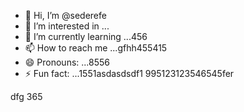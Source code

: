 - 👋 Hi, I’m @sederefe
- 👀 I’m interested in ...
- 🌱 I’m currently learning ...456
- 📫 How to reach me ...gfhh455415
- 😄 Pronouns: ...8556
- ⚡ Fun fact: ...1551asdasdsdf1
995123123546545fer
<!---sdf45
sederefe/sederefe is a ✨ special ✨ repository because its `README.md` (thi88s 53file) appears on your GitHub profile.
You can click the Preview link to take a look fsdat your fsd45.525
--->
dfg
365
